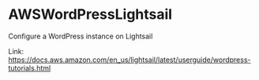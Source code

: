 # AWSWordPressLightsail
Configure a WordPress instance on Lightsail

Link:
https://docs.aws.amazon.com/en_us/lightsail/latest/userguide/wordpress-tutorials.html

